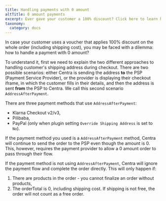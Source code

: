 ```yaml
---
title: Handling payments with 0 amount
altTitle: 0 amount payments
excerpt: Ever gave your customer a 100% discount? Click here to learn how to properly handle it in your payment flow.
taxonomy:
  category: docs
---
```


In case your customer uses a voucher that applies 100% discount on the whole order (including shipping cost), you may be faced with a dilemma: how to handle a payment with 0 amount?

To understand it, first we need to explain the two different approaches to handling customer's shipping address during checkout. There are two possible scenarios: either Centra is sending the address **to** the PSP (Payment Service Provider), or the provider is displaying their checkout iframe, in which the customer fills in their details, and then the address is sent **from** the PSP to Centra. We call this second scenario `AddressAfterPayment`.

There are three payment methods that use `AddressAfterPayment`:
- Klarna Checkout v2/v3,
- Pilibaba,
- PayPal (only when plugin setting `Override Shipping Address` is set to `No`).

If the payment method you used is a `AddressAfterPayment` method, Centra will continue to send the order to the PSP even though the amount is 0. This, however, requires the payment provider to allow a 0 amount order to pass through their flow.

If the payment method is not using `AddressAfterPayment`, Centra will ignore the payment flow and complete the order directly. This will only happen if:
1. There are products in the order - you cannot finalize an order without products,
2. The orderTotal is 0, including shipping cost. If shipping is not free, the order will not count as a free order.
